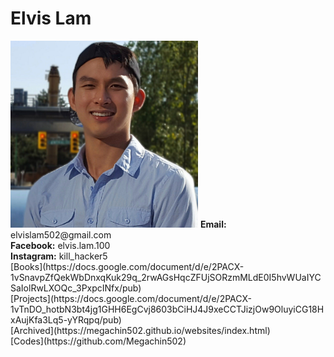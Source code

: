 # Elvis Lam
<img src="https://raw.githubusercontent.com/Megachin502/megachin502.github.io/master/profile.jpg" alt="me" width="300"/>
<b>Email:</b> elvislam502@gmail.com<br>
<b>Facebook:</b> elvis.lam.100<br>
<b>Instagram:</b> kill_hacker5<br>
[Books](https://docs.google.com/document/d/e/2PACX-1vSnavpZfQekWbDnxqKuk29q_2rwAGsHqcZFUjSORzmMLdE0I5hvWUaIYCSaIolRwLXOQc_3PxpcINfx/pub)<br>
[Projects](https://docs.google.com/document/d/e/2PACX-1vTnDO_hotbN3bt4jg1GHH6EgCvj8603bCiHJ4J9xeCCTJizjOw9OluyiCG18HxAujKfa3Lq5-yYRqpq/pub)<br>
[Archived](https://megachin502.github.io/websites/index.html)<br>
[Codes](https://github.com/Megachin502)<br>
